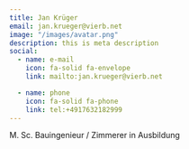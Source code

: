 ```yaml
---
title: Jan Krüger
email: jan.krueger@vierb.net
image: "/images/avatar.png"
description: this is meta description
social:
  - name: e-mail
    icon: fa-solid fa-envelope
    link: mailto:jan.krueger@vierb.net

  - name: phone
    icon: fa-solid fa-phone
    link: tel:+4917632182999
---
```


M. Sc. Bauingenieur / Zimmerer in Ausbildung